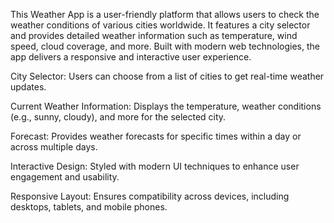 This Weather App is a user-friendly platform that allows users to check the weather conditions of various cities worldwide. It features a city selector and provides detailed weather information such as temperature, wind speed, cloud coverage, and more. Built with modern web technologies, the app delivers a responsive and interactive user experience.



City Selector: Users can choose from a list of cities to get real-time weather updates.

Current Weather Information: Displays the temperature, weather conditions (e.g., sunny, cloudy),  and more for the selected city.

Forecast: Provides weather forecasts for specific times within a day or across multiple days.

Interactive Design: Styled with modern UI techniques to enhance user engagement and usability.

Responsive Layout: Ensures compatibility across devices, including desktops, tablets, and mobile phones.

